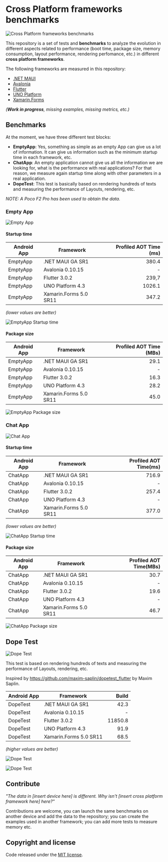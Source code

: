 # Cross Platform frameworks benchmarks

![Cross Platform frameworks benchmarks](images/perf-banner.png)

This repository is a set of tests and **benchmarks** to analyze the evolution in different aspects related to performance (boot time, package size, memory consumption, layout performance, rendering perfomance, etc.) in different **cross platform frameworks**.

The following frameworks are measured in this repository:
- [.NET MAUI](https://github.com/dotnet/maui)
- [Avalonia](https://github.com/AvaloniaUI/Avalonia)
- [Flutter](https://github.com/flutter/flutter)
- [UNO Platform](https://github.com/unoplatform/uno)
- [Xamarin.Forms](https://github.com/xamarin/Xamarin.Forms)

_(**Work in progress**, missing examples, missing metrics, etc.)_

## Benchmarks

At the moment, we have three different test blocks:
- **EmptyApp**: Yes, something as simple as an empty App can give us a lot of information. It can give us information such as the minimum startup time in each framework, etc.
- **ChatApp**: An empty application cannot give us all the information we are looking for, what is the performance with real applications? For that reason, we measure again startup time along with other parameters in a real application.
- **DopeTest**: This test is basically based on rendering hundreds of texts and measuring the performance of Layouts, rendering, etc.

_NOTE: A Poco F2 Pro has been used to obtain the data._

### Empty App

![Empty App](images/emptyapp-banner.png)

#### Startup time

| Android App | Framework           | Profiled AOT Time (ms) |
|-------------|---------------------| ---------------------:|
| EmptyApp    |  .NET MAUI GA SR1          |                 380.4 |
| EmptyApp    |  Avalonia 0.10.15           |                 - |
| EmptyApp    |  Flutter 3.0.2            |                 239,7 |
| EmptyApp    |  UNO Platform 4.3       |                 1026.1 |
| EmptyApp    |  Xamarin.Forms 5.0 SR11     |                 347.2 |

_(lower values are better)_

![EmptyApp Startup time](images/empty-app-startup.png)

#### Package size

| Android App | Framework           | Profiled AOT Time (MBs) |
|-------------|---------------------| ---------------------:|
| EmptyApp    |  .NET MAUI GA SR1          |                 29.1 |
| EmptyApp    |  Avalonia 0.10.15           |                 - |
| EmptyApp    |  Flutter 3.0.2            |                 16.3 |
| EmptyApp    |  UNO Platform 4.3       |                 28.2 |
| EmptyApp    |  Xamarin.Forms 5.0 SR11    |                 45.0 |

![EmptyApp Package size](images/empty-app-size.png)

### Chat App

![Chat App](images/chatapp-banner.png)

#### Startup time

| Android App | Framework           | Profiled AOT Time(ms) |
|-------------|---------------------| ---------------------:|
| ChatApp    |  .NET MAUI GA SR1          |                 716.9 |
| ChatApp    |  Avalonia 0.10.15           |                 - |
| ChatApp    |  Flutter 3.0.2            |                 257.4 |
| ChatApp    |  UNO Platform 4.3       |                 - |
| ChatApp    |  Xamarin.Forms 5.0 SR11     |                 377.0 |

_(lower values are better)_

![ChatApp Startup time](images/chat-app-startup.png)

#### Package size

| Android App | Framework           | Profiled AOT Time(MBs) |
|-------------|---------------------| ---------------------:|
| ChatApp    |  .NET MAUI GA SR1          |                 30.7 |
| ChatApp    |  Avalonia 0.10.15           |                 - |
| ChatApp    |  Flutter 3.0.2            |                 19.6 |
| ChatApp    |  UNO Platform 4.3       |                 - |
| ChatApp    |  Xamarin.Forms 5.0 SR11     |                 46.7 |

![ChatApp Package size](images/chat-app-size.png)

## Dope Test

![Dope Test](images/dopetest-banner.png)

This test is based on rendering hundreds of texts and measuring the performance of Layouts, rendering, etc.

Inspired by https://github.com/maxim-saplin/dopetest_flutter by Maxim Saplin.

| Android App | Framework           | Build |
|-------------|---------------------| ---------------------:|
| DopeTest    |  .NET MAUI GA SR1         |                 42.3 |
| DopeTest    |  Avalonia 0.10.15           |                 - |
| DopeTest    |  Flutter 3.0.2            |                 11850.8 |
| DopeTest    |  UNO Platform 4.3       |                 91.9 |
| DopeTest    |  Xamarin.Forms 5.0 SR11      |                 68.5 |

_(higher values are better)_

![Dope Test](images/dope-test-build.png)

![Dope Test](images/dope-test-build-2.png)
## Contribute

_"The data in [insert device here] is different. Why isn't  [insert cross platform framework here] here?"_

Contributions are welcome, you can launch the same benchmarks on another device and add the data to the repository; you can create the examples used in another framework; you can add more tests to measure memory etc.

## Copyright and license

Code released under the [MIT license](https://opensource.org/licenses/MIT).